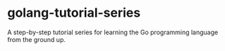 # golang-tutorial-series
A step-by-step tutorial series for learning the Go programming language from the ground up.
